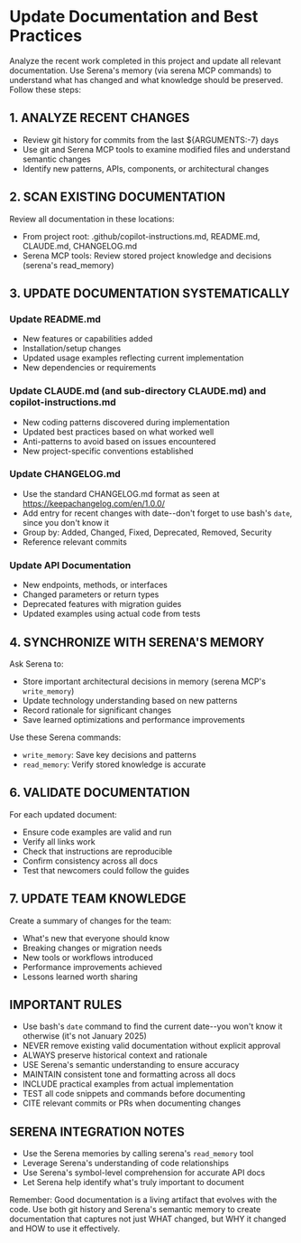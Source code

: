 # Update Documentation and Best Practices

Analyze the recent work completed in this project and update all relevant documentation. Use Serena's memory (via serena MCP commands) to understand what has changed and what knowledge should be preserved. Follow these steps:

## 1. ANALYZE RECENT CHANGES

- Review git history for commits from the last ${ARGUMENTS:-7} days
- Use git and Serena MCP tools to examine modified files and understand semantic changes
- Identify new patterns, APIs, components, or architectural changes

## 2. SCAN EXISTING DOCUMENTATION

Review all documentation in these locations:

- From project root: .github/copilot-instructions.md, README.md, CLAUDE.md, CHANGELOG.md
- Serena MCP tools: Review stored project knowledge and decisions (serena's read_memory)

## 3. UPDATE DOCUMENTATION SYSTEMATICALLY

### Update README.md

- New features or capabilities added
- Installation/setup changes
- Updated usage examples reflecting current implementation
- New dependencies or requirements

### Update CLAUDE.md (and sub-directory CLAUDE.md) and copilot-instructions.md

- New coding patterns discovered during implementation
- Updated best practices based on what worked well
- Anti-patterns to avoid based on issues encountered
- New project-specific conventions established

### Update CHANGELOG.md

- Use the standard CHANGELOG.md format as seen at https://keepachangelog.com/en/1.0.0/
- Add entry for recent changes with date--don't forget to use bash's `date`, since you don't know it
- Group by: Added, Changed, Fixed, Deprecated, Removed, Security
- Reference relevant commits

### Update API Documentation

- New endpoints, methods, or interfaces
- Changed parameters or return types
- Deprecated features with migration guides
- Updated examples using actual code from tests

## 4. SYNCHRONIZE WITH SERENA'S MEMORY

Ask Serena to:

- Store important architectural decisions in memory (serena MCP's `write_memory`)
- Update technology understanding based on new patterns
- Record rationale for significant changes
- Save learned optimizations and performance improvements

Use these Serena commands:

- `write_memory`: Save key decisions and patterns
- `read_memory`: Verify stored knowledge is accurate

## 6. VALIDATE DOCUMENTATION

For each updated document:

- Ensure code examples are valid and run
- Verify all links work
- Check that instructions are reproducible
- Confirm consistency across all docs
- Test that newcomers could follow the guides

## 7. UPDATE TEAM KNOWLEDGE

Create a summary of changes for the team:

- What's new that everyone should know
- Breaking changes or migration needs
- New tools or workflows introduced
- Performance improvements achieved
- Lessons learned worth sharing

## IMPORTANT RULES

- Use bash's `date` command to find the current date--you won't know it otherwise (it's not January 2025)
- NEVER remove existing valid documentation without explicit approval
- ALWAYS preserve historical context and rationale
- USE Serena's semantic understanding to ensure accuracy
- MAINTAIN consistent tone and formatting across all docs
- INCLUDE practical examples from actual implementation
- TEST all code snippets and commands before documenting
- CITE relevant commits or PRs when documenting changes

## SERENA INTEGRATION NOTES

- Use the Serena  memories by calling serena's `read_memory` tool
- Leverage Serena's understanding of code relationships
- Use Serena's symbol-level comprehension for accurate API docs
- Let Serena help identify what's truly important to document

Remember: Good documentation is a living artifact that evolves with the code. Use both git history and Serena's semantic memory to create documentation that captures not just WHAT changed, but WHY it changed and HOW to use it effectively.
